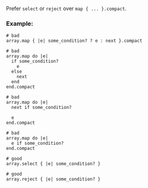 Prefer `select` or `reject` over `map { ... }.compact`.

### Example:

    # bad
    array.map { |e| some_condition? ? e : next }.compact

    # bad
    array.map do |e|
      if some_condition?
        e
      else
        next
      end
    end.compact

    # bad
    array.map do |e|
      next if some_condition?

      e
    end.compact

    # bad
    array.map do |e|
      e if some_condition?
    end.compact

    # good
    array.select { |e| some_condition? }

    # good
    array.reject { |e| some_condition? }
